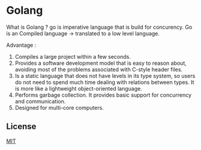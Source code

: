 # Golang

What is Golang ? go is imperative language that is build for concurency.
Go is an Compiled language -> translated to a low level language.

Advantage :
1. Compiles a large project within a few seconds.
2. Provides a software development model that is easy to reason about, avoiding most of the problems associated with C-style header files.
3. Is a static language that does not have levels in its type system, so users do not need to spend much time dealing with relations between types. It is more like a lightweight object-oriented language.
4. Performs garbage collection. It provides basic support for concurrency and communication.
5. Designed for multi-core computers.

## License
[MIT](https://choosealicense.com/licenses/mit/)